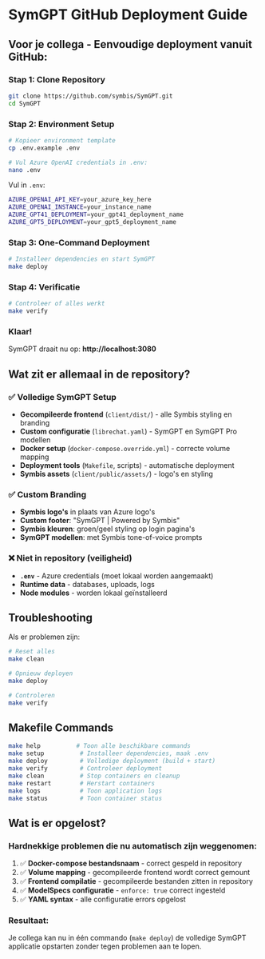 # SymGPT GitHub Deployment Guide

## Voor je collega - Eenvoudige deployment vanuit GitHub:

### **Stap 1: Clone Repository**
```bash
git clone https://github.com/symbis/SymGPT.git
cd SymGPT
```

### **Stap 2: Environment Setup**
```bash
# Kopieer environment template
cp .env.example .env

# Vul Azure OpenAI credentials in .env:
nano .env
```

Vul in `.env`:
```bash
AZURE_OPENAI_API_KEY=your_azure_key_here
AZURE_OPENAI_INSTANCE=your_instance_name
AZURE_GPT41_DEPLOYMENT=your_gpt41_deployment_name
AZURE_GPT5_DEPLOYMENT=your_gpt5_deployment_name
```

### **Stap 3: One-Command Deployment**
```bash
# Installeer dependencies en start SymGPT
make deploy
```

### **Stap 4: Verificatie**
```bash
# Controleer of alles werkt
make verify
```

### **Klaar!**
SymGPT draait nu op: **http://localhost:3080**

## Wat zit er allemaal in de repository?

### **✅ Volledige SymGPT Setup**
- **Gecompileerde frontend** (`client/dist/`) - alle Symbis styling en branding
- **Custom configuratie** (`librechat.yaml`) - SymGPT en SymGPT Pro modellen
- **Docker setup** (`docker-compose.override.yml`) - correcte volume mapping
- **Deployment tools** (`Makefile`, scripts) - automatische deployment
- **Symbis assets** (`client/public/assets/`) - logo's en styling

### **✅ Custom Branding**
- **Symbis logo's** in plaats van Azure logo's
- **Custom footer**: "SymGPT | Powered by Symbis"
- **Symbis kleuren**: groen/geel styling op login pagina's
- **SymGPT modellen**: met Symbis tone-of-voice prompts

### **❌ Niet in repository (veiligheid)**
- **`.env`** - Azure credentials (moet lokaal worden aangemaakt)
- **Runtime data** - databases, uploads, logs
- **Node modules** - worden lokaal geïnstalleerd

## Troubleshooting

Als er problemen zijn:

```bash
# Reset alles
make clean

# Opnieuw deployen
make deploy

# Controleren
make verify
```

## Makefile Commands

```bash
make help          # Toon alle beschikbare commands
make setup          # Installeer dependencies, maak .env
make deploy         # Volledige deployment (build + start)
make verify         # Controleer deployment
make clean          # Stop containers en cleanup
make restart        # Herstart containers
make logs           # Toon application logs
make status         # Toon container status
```

## Wat is er opgelost?

### **Hardnekkige problemen die nu automatisch zijn weggenomen:**
1. ✅ **Docker-compose bestandsnaam** - correct gespeld in repository
2. ✅ **Volume mapping** - gecompileerde frontend wordt correct gemount
3. ✅ **Frontend compilatie** - gecompileerde bestanden zitten in repository
4. ✅ **ModelSpecs configuratie** - `enforce: true` correct ingesteld
5. ✅ **YAML syntax** - alle configuratie errors opgelost

### **Resultaat:**
Je collega kan nu in één commando (`make deploy`) de volledige SymGPT applicatie opstarten zonder tegen problemen aan te lopen.
